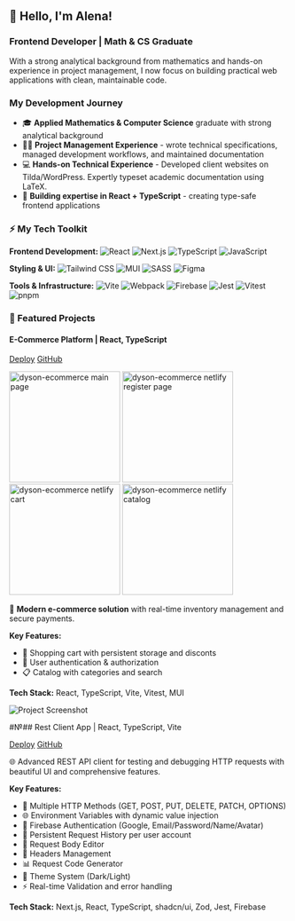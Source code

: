 ## 👋 Hello, I'm Alena!


### **Frontend Developer | Math & CS Graduate**

With a strong analytical background from mathematics and hands-on experience in project management, I now focus on building practical web applications with clean, maintainable code.

### My Development Journey

- 🎓 **Applied Mathematics & Computer Science** graduate with strong analytical background
- 👨‍💼 **Project Management Experience** - wrote technical specifications, managed development workflows, and maintained documentation
- 💻 **Hands-on Technical Experience** - Developed client websites on Tilda/WordPress. Expertly typeset academic documentation using LaTeX.
- 🚀 **Building expertise in React + TypeScript** - creating type-safe frontend applications

### ⚡ My Tech Toolkit

**Frontend Development:**
![React](https://img.shields.io/badge/React-61DAFB?style=for-the-badge&logo=react&logoColor=black)
![Next.js](https://img.shields.io/badge/Next.js-000000?style=for-the-badge&logo=nextdotjs&logoColor=white)
![TypeScript](https://img.shields.io/badge/TypeScript-3178C6?style=for-the-badge&logo=typescript&logoColor=white)
![JavaScript](https://img.shields.io/badge/JavaScript-F7DF1E?style=for-the-badge&logo=javascript&logoColor=black)

**Styling & UI:**
![Tailwind CSS](https://img.shields.io/badge/Tailwind_CSS-06B6D4?style=for-the-badge&logo=tailwindcss&logoColor=white)
![MUI](https://img.shields.io/badge/Material_UI-007FFF?style=for-the-badge&logo=mui&logoColor=white)
![SASS](https://img.shields.io/badge/SASS-CC6699?style=for-the-badge&logo=sass&logoColor=white)
![Figma](https://img.shields.io/badge/Figma-F24E1E?style=for-the-badge&logo=figma&logoColor=white)

**Tools & Infrastructure:**
![Vite](https://img.shields.io/badge/Vite-646CFF?style=for-the-badge&logo=vite&logoColor=white)
![Webpack](https://img.shields.io/badge/Webpack-8DD6F9?style=for-the-badge&logo=webpack&logoColor=black)
![Firebase](https://img.shields.io/badge/Firebase-FFCA28?style=for-the-badge&logo=firebase&logoColor=black)
![Jest](https://img.shields.io/badge/Jest-C21325?style=for-the-badge&logo=jest&logoColor=white)
![Vitest](https://img.shields.io/badge/Vitest-6E9F18?style=for-the-badge&logo=vitest&logoColor=white)
![pnpm](https://img.shields.io/badge/pnpm-F69220?style=for-the-badge&logo=pnpm&logoColor=white)


### 🚀 Featured Projects

#### **E-Commerce Platform** | React, TypeScript

[Deploy](https://dyson-ecommerce.netlify.app/)
[GitHub](https://github.com/morven2018/eCommerce-dyson)

 <img width="200" alt="dyson-ecommerce main page" src="https://github.com/user-attachments/assets/b30577f0-a8a1-44d7-afb6-c2c0b1c9742d" />
 <img width="200" alt="dyson-ecommerce netlify register page" src="https://github.com/user-attachments/assets/2112232e-6e5d-4a2c-a525-e0d7190e740c" />
<img width="200"  alt="dyson-ecommerce netlify cart" src="https://github.com/user-attachments/assets/3d1d78bc-66fd-40e3-b1e8-c6c792282695" />
<img width="200" alt="dyson-ecommerce netlify catalog" src="https://github.com/user-attachments/assets/a1c8f0fc-8f44-4798-9b47-28c877942ed9" />


📱 **Modern e-commerce solution** with real-time inventory management and secure payments.

**Key Features:**
- 🛒 Shopping cart with persistent storage and disconts
- 🔐 User authentication & authorization
- 📋 Catalog with categories and search

**Tech Stack:** React, TypeScript, Vite, Vitest, MUI

![Project Screenshot](./images/ecommerce-screenshot.png)

#№## Rest Client App | React, TypeScript, Vite

[Deploy](https://react-2025-q3-rest-client.netlify.app/en)
[GitHub](https://github.com/morven2018/rest-client-app)


🌐 Advanced REST API client for testing and debugging HTTP requests with beautiful UI and comprehensive features.

**Key Features:**

- 🔄 Multiple HTTP Methods (GET, POST, PUT, DELETE, PATCH, OPTIONS)
- 🌐 Environment Variables with dynamic value injection
- 🔐 Firebase Authentication (Google, Email/Password/Name/Avatar)
- 💾 Persistent Request History per user account
- 📝 Request Body Editor
- 🔗 Headers Management 
- 📊 Request Code Generator
- 🎨 Theme System (Dark/Light) 
- ⚡ Real-time Validation and error handling

**Tech Stack:** Next.js, React, TypeScript, shadcn/ui, Zod, Jest, Firebase

